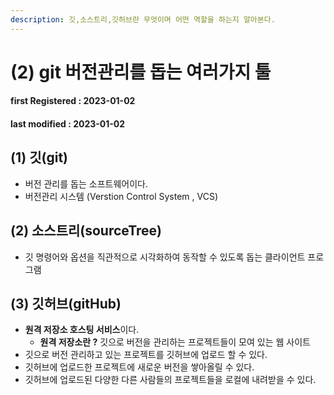 ```yaml
---
description: 깃,소스트리,깃허브란 무엇이며 어떤 역할을 하는지 알아본다.
---
```


# (2) git 버전관리를 돕는 여러가지 툴

#### **first Registered : 2023-01-02**

#### last modified : **2023-01-02**

## (1) 깃(git)

* 버전 관리를 돕는 소프트웨어이다.&#x20;
* 버전관리 시스템 (Verstion Control System , VCS)

## (2) 소스트리(sourceTree)

* 깃 명령어와 옵션을 직관적으로 시각화하여 동작할 수 있도록 돕는 클라이언트 프로그램

## (3) 깃허브(gitHub)

* **원격 저장소 호스팅 서비스**이다.
  * **원격 저장소란 ?** 깃으로 버전을 관리하는 프로젝트들이 모여 있는 웹 사이트
* 깃으로 버전 관리하고 있는 프로젝트를 깃허브에 업로드 할 수 있다.
* 깃허브에 업로드한 프로젝트에 새로운 버전을 쌓아올릴 수 있다.
* 깃허브에 업로드된 다양한 다른 사람들의 프로젝트들을 로컬에 내려받을 수 있다.
